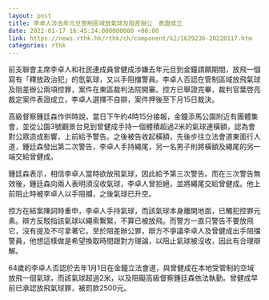 ```yaml
---
layout: post
title: 李卓人涉去年元旦管制區域放氣球及阻差辦公　表證成立
date: 2022-01-17 16:45:24.000000000 +08:00
link: https://news.rthk.hk/rthk/ch/component/k2/1629236-20220117.htm
categories: rthk
---
```


前支聯會主席李卓人和社民連成員曾健成涉嫌去年元旦到金鐘請願期間，放飛一個寫有「釋放政治犯」的氫氣球，又以手阻擋警員。李卓人否認在管制區域放飛氣球及阻差辦公兩項控罪，案件在東區裁判法院開審。控方已舉證完畢，裁判官葉啓亮裁定案件表證成立，李卓人選擇不自辯，案件押後至下月15日裁決。

高級督察鍾廷森作供時說，當日下午約4時15分接報，金鐘添馬公園附近有團體集會，並從公園3號觀景台見到曾健成手持一個體積超過2米的氣球連橫額，認為會對公眾造成影響，上前給予警告。之後被告收起橫額，先後步往立法會道東面行人道，鍾廷森發出第二次警告，李卓人手持繩尾，另一名男子則將橫額及繩尾的另一端交給曾健成。

鍾廷森表示，相信李卓人當時欲放飛氣球，因此給予第三次警告。而在三次警告無效後，鍾廷森向兩人表明須沒收氣球，李卓人曾拒絕，並將繩尾交給曾健成。他上前阻止時被李卓人以手阻攔，之後氣球已升空。

控方在結案陳詞時重申，李卓人手持氣球，而該氣球本身離開地面，已觸犯控罪元素。辯方反駁指該氣球以繩索繫緊，不算已被放飛。而警方一直只警告不要放飛它，沒有提及不可拿著它。至於阻差辦公罪，辯方不爭議李卓人及曾健成出手阻擋警員，他想這樣做是希望換取時間跟對方理論，以阻止氣球被沒收，因此有合理辯解。

64歲的李卓人否認於去年1月1日在金鐘立法會道，與曾健成在本地受管制的空域放飛一個氣球，而該氣球超過2米，以及阻礙高級督察鍾廷森依法執勤。曾健成早前已承認放飛氣球罪，被罰款2500元。

